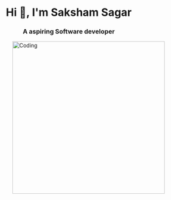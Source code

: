 <h1 align="center">Hi 👋, I'm Saksham Sagar</h1>
<h3 align="center">A aspiring Software developer</h3>
<img align="right" alt="Coding" width="400" src="https://user-images.githubusercontent.com/55389276/140866485-8fb1c876-9a8f-4d6a-98dc-08c4981eaf70.gif">
